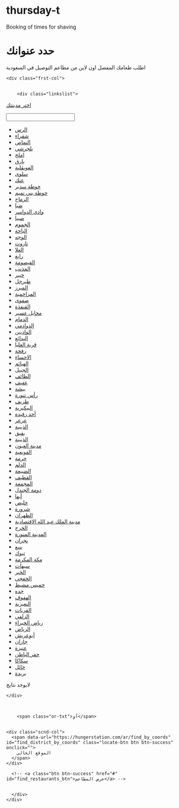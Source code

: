 # thursday-t
Booking of times for shaving
<div class="orderbox">
      <div class="selectlocation">
        <h1>حدد عنوانك</h1>
        <p>اطلب طعامك المفضل اون لاين من مطاعم التوصيل في السعودية</p>


  

  <div class="container">

    <div class="frst-col">


        <div class="linkslist">
  <a href="#" class="togglecontent">اختر مدينتك
    <span class="icon"></span>
  </a>
  <div class="innercontent">
    <input class="filter" name="filter">
    <ul>
        <li>
            <a href="/ar/ar-rass">
            <span>الرس</span>
            </a>
        </li>
        <li>
            <a href="/ar/shaqra">
            <span>شقراء</span>
            </a>
        </li>
        <li>
            <a href="/ar/al-namas">
            <span>النماص</span>
            </a>
        </li>
        <li>
            <a href="/ar/baljurashi">
            <span>بلجرشي</span>
            </a>
        </li>
        <li>
            <a href="/ar/duba">
            <span>املج</span>
            </a>
        </li>
        <li>
            <a href="/ar/bariq">
            <span>بارق </span>
            </a>
        </li>
        <li>
            <a href="/ar/Al%20Uwayqilah">
            <span>العويقلية</span>
            </a>
        </li>
        <li>
            <a href="/ar/salwa">
            <span>سلوى</span>
            </a>
        </li>
        <li>
            <a href="/ar/anak">
            <span>عنك</span>
            </a>
        </li>
        <li>
            <a href="/ar/hautat-sudair">
            <span>حوطة سدير</span>
            </a>
        </li>
        <li>
            <a href="/ar/%D8%AD%D9%88%D8%B7%D8%A9%20%D8%A8%D9%86%D9%8A%20%D8%AA%D9%85%D9%8A%D9%85">
            <span>حوطة بني تميم</span>
            </a>
        </li>
        <li>
            <a href="/ar/rumah">
            <span>الرماح</span>
            </a>
        </li>
        <li>
            <a href="/ar/dba">
            <span>ضبا</span>
            </a>
        </li>
        <li>
            <a href="/ar/wadi-ad-dawasir">
            <span>وادي الدواسر</span>
            </a>
        </li>
        <li>
            <a href="/ar/sabya">
            <span>صبيا</span>
            </a>
        </li>
        <li>
            <a href="/ar/Al%20Jumum">
            <span>الجموم</span>
            </a>
        </li>
        <li>
            <a href="/ar/al-baha">
            <span>الباحة</span>
            </a>
        </li>
        <li>
            <a href="/ar/al-wajh">
            <span>الوجه</span>
            </a>
        </li>
        <li>
            <a href="/ar/tarout">
            <span>تاروت</span>
            </a>
        </li>
        <li>
            <a href="/ar/al-ula">
            <span>العلا</span>
            </a>
        </li>
        <li>
            <a href="/ar/rabigh">
            <span>رابغ</span>
            </a>
        </li>
        <li>
            <a href="/ar/Al%20qaisumah">
            <span>القيصومة</span>
            </a>
        </li>
        <li>
            <a href="/ar/al-mithnab">
            <span>المذنب</span>
            </a>
        </li>
        <li>
            <a href="/ar/khaybar">
            <span>خيبر</span>
            </a>
        </li>
        <li>
            <a href="/ar/tubarjal">
            <span>طبرجل</span>
            </a>
        </li>
        <li>
            <a href="/ar/al-mubarraz">
            <span>المبرز</span>
            </a>
        </li>
        <li>
            <a href="/ar/al-muzahimiyah">
            <span>المزاحمية‎‎</span>
            </a>
        </li>
        <li>
            <a href="/ar/safwa">
            <span>صفوى</span>
            </a>
        </li>
        <li>
            <a href="/ar/al-qunfudhah">
            <span>القنفذة</span>
            </a>
        </li>
        <li>
            <a href="/ar/muhayil">
            <span>محايل عسير</span>
            </a>
        </li>
        <li>
            <a href="/ar/dammam">
            <span>الدمام</span>
            </a>
        </li>
        <li>
            <a href="/ar/ad-duwadimi">
            <span>الدوادمي</span>
            </a>
        </li>
        <li>
            <a href="/ar/al-wadeen">
            <span>الواديين</span>
            </a>
        </li>
        <li>
            <a href="/ar/al-badayea">
            <span>البدائع</span>
            </a>
        </li>
        <li>
            <a href="/ar/Qaryat%20al%20ulya">
            <span>قرية العليا </span>
            </a>
        </li>
        <li>
            <a href="/ar/rafha">
            <span>رفحة </span>
            </a>
        </li>
        <li>
            <a href="/ar/ahsa">
            <span>الاحساء</span>
            </a>
        </li>
        <li>
            <a href="/ar/Al%20Hayathem">
            <span>الهياثم </span>
            </a>
        </li>
        <li>
            <a href="/ar/al-jubail">
            <span>الجبيل</span>
            </a>
        </li>
        <li>
            <a href="/ar/at-taif">
            <span>الطائف</span>
            </a>
        </li>
        <li>
            <a href="/ar/afif">
            <span>عفيف</span>
            </a>
        </li>
        <li>
            <a href="/ar/bishah">
            <span>بيشة</span>
            </a>
        </li>
        <li>
            <a href="/ar/ras-tannurah">
            <span>رأس تنورة </span>
            </a>
        </li>
        <li>
            <a href="/ar/taurif">
            <span>طريف</span>
            </a>
        </li>
        <li>
            <a href="/ar/al-bukayriyah">
            <span>البيكيرية</span>
            </a>
        </li>
        <li>
            <a href="/ar/ahad-rafidah">
            <span>أحد رفيدة</span>
            </a>
        </li>
        <li>
            <a href="/ar/arar">
            <span>عرعر</span>
            </a>
        </li>
        <li>
            <a href="/ar/thebea">
            <span>الذيبية</span>
            </a>
        </li>
        <li>
            <a href="/ar/buqayq">
            <span>بقيق</span>
            </a>
        </li>
        <li>
            <a href="/ar/al-theebiyah">
            <span>الذيبية</span>
            </a>
        </li>
        <li>
            <a href="/ar/Al%20Oyun">
            <span>مدينة العيون</span>
            </a>
        </li>
        <li>
            <a href="/ar/al-quwaiiyah">
            <span>القويعية</span>
            </a>
        </li>
        <li>
            <a href="/ar/harmah">
            <span>حرمة</span>
            </a>
        </li>
        <li>
            <a href="/ar/ad-dilam">
            <span>الدلم</span>
            </a>
        </li>
        <li>
            <a href="/ar/ad-dubaiyah">
            <span>الضبيعة</span>
            </a>
        </li>
        <li>
            <a href="/ar/al-qatif">
            <span>القطيف</span>
            </a>
        </li>
        <li>
            <a href="/ar/al-majmaah">
            <span>المجمعة </span>
            </a>
        </li>
        <li>
            <a href="/ar/dumah-al-jandal">
            <span>دومة الجندل</span>
            </a>
        </li>
        <li>
            <a href="/ar/abha">
            <span>أبها</span>
            </a>
        </li>
        <li>
            <a href="/ar/khulais">
            <span>خليص</span>
            </a>
        </li>
        <li>
            <a href="/ar/sharorah">
            <span>شرورة</span>
            </a>
        </li>
        <li>
            <a href="/ar/dhahran">
            <span>الظهران</span>
            </a>
        </li>
        <li>
            <a href="/ar/king-abdullah-economic-city">
            <span>مدينة الملك عبد الله الاقتصادية</span>
            </a>
        </li>
        <li>
            <a href="/ar/al-kharj">
            <span>الخرج</span>
            </a>
        </li>
        <li>
            <a href="/ar/al-madinah-al-munawwarah">
            <span>المدينة المنورة</span>
            </a>
        </li>
        <li>
            <a href="/ar/najran">
            <span>نجران</span>
            </a>
        </li>
        <li>
            <a href="/ar/yanbu">
            <span>ينبع</span>
            </a>
        </li>
        <li>
            <a href="/ar/tabuk">
            <span>تبوك</span>
            </a>
        </li>
        <li>
            <a href="/ar/mecca">
            <span>مكة المكرمة</span>
            </a>
        </li>
        <li>
            <a href="/ar/sayhat">
            <span>سيهات </span>
            </a>
        </li>
        <li>
            <a href="/ar/al-khobar">
            <span>الخبر</span>
            </a>
        </li>
        <li>
            <a href="/ar/al-khafji">
            <span>الخفجي</span>
            </a>
        </li>
        <li>
            <a href="/ar/khamis-mushayt">
            <span>خميس مشيط</span>
            </a>
        </li>
        <li>
            <a href="/ar/jeddah">
            <span>جده</span>
            </a>
        </li>
        <li>
            <a href="/ar/al-hofuf">
            <span>الهفوف</span>
            </a>
        </li>
        <li>
            <a href="/ar/alnuayreayh">
            <span>النعيرية</span>
            </a>
        </li>
        <li>
            <a href="/ar/qurayat">
            <span>القريات </span>
            </a>
        </li>
        <li>
            <a href="/ar/zulfi">
            <span>الزلفي</span>
            </a>
        </li>
        <li>
            <a href="/ar/Al%20Khabra">
            <span>رياض الخبراء</span>
            </a>
        </li>
        <li>
            <a href="/ar/riyadh">
            <span>الرياض</span>
            </a>
        </li>
        <li>
            <a href="/ar/abi-arish">
            <span>أبوعريش</span>
            </a>
        </li>
        <li>
            <a href="/ar/jazan">
            <span>جازان</span>
            </a>
        </li>
        <li>
            <a href="/ar/unayzah">
            <span>عنيزة</span>
            </a>
        </li>
        <li>
            <a href="/ar/hafar-al-batin">
            <span>حفر الباطن</span>
            </a>
        </li>
        <li>
            <a href="/ar/skaka">
            <span>سكاكا</span>
            </a>
        </li>
        <li>
            <a href="/ar/hail">
            <span>حائل </span>
            </a>
        </li>
        <li>
            <a href="/ar/buraydah">
            <span>بريدة</span>
            </a>
        </li>
    </ul>
    <div class="notfoundcontent"><p>لايوجد نتايج</p></div>
  </div>
</div>




    </div>



        <span class="or-txt">أو</span> 

    
    <div class="scnd-col">
      <span data-url="https://hungerstation.com/ar/find_by_coords" id="find_district_by_coords" class="locate-btn btn btn-success" onclick="">
        الموقع الحالي
      </span>
    </div>

  </div>

   


      <!-- <a class="btn btn-success" href="#" id="find_restaurants_btn">عرض المطاعم</a> -->

     
      </div>
    </div>
